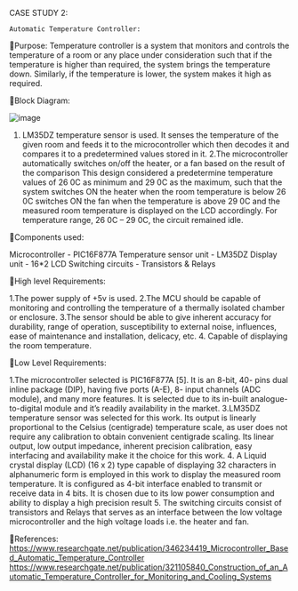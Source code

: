 
CASE STUDY 2:

    Automatic Temperature Controller:
Purpose: Temperature controller is a system that monitors and controls the temperature of a room or any place under consideration such that if the temperature is higher than required, the system brings the temperature down. Similarly, if the temperature is lower, the system makes it high as required.

Block Diagram:

![image](https://user-images.githubusercontent.com/85006836/154883482-d4221e3f-5cb6-4712-a1b8-d062fd65eb6e.png)


1. LM35DZ temperature sensor is used. It senses the temperature of the given room and feeds it to the microcontroller which then decodes it and compares it to a predetermined values stored in it.
2.The microcontroller automatically switches on/off the heater, or a fan based on the result of the comparison
This design considered a predetermine temperature values of 26 0C as minimum and 29 0C as the maximum, such that the system switches ON the heater when the room temperature is below 26  0C switches  ON  the  fan  when  the  temperature  is  above  29  0C  and  the  measured  room  temperature  is displayed on the LCD accordingly. For temperature range, 26 0C – 29 0C, the circuit remained idle.

Components used:

Microcontroller -	PIC16F877A
Temperature sensor unit -	LM35DZ
Display unit -	16*2 LCD
Switching circuits -	Transistors & Relays


High level Requirements:

1.The power supply of +5v is used.
2.The MCU should be capable of monitoring and controlling the temperature of a thermally isolated chamber or enclosure.
3.The sensor should be able to give inherent accuracy for durability, range of operation, susceptibility to external noise, influences, ease of maintenance and installation, delicacy, etc.
4. Capable of displaying the room temperature.

Low Level Requirements:

1.The microcontroller selected is PIC16F877A [5].  It is an 8-bit, 40-     pins dual inline package 
(DIP), having five ports (A-E), 8- input channels (ADC module), and many more features. It is selected 
due to its in-built analogue-to-digital module and it’s readily availability in the market.
3.LM35DZ temperature sensor was selected for this work. Its output is linearly proportional to the Celsius (centigrade) temperature scale, as user does not require any calibration to obtain convenient centigrade scaling.  Its linear output, low output impedance, inherent precision calibration, easy interfacing and availability make it the choice for this work.
4. A Liquid crystal display (LCD) (16 x 2) type capable of displaying 32  characters  in alphanumeric form is employed in this work to display the measured room temperature. It is configured as 4-bit interface enabled to transmit or receive data in 4 bits.  It is chosen due to its low power consumption and ability to display a high precision result
5. The switching circuits consist of transistors and Relays that serves as an interface between the low voltage microcontroller and the high voltage loads i.e. the heater and fan.

References:
https://www.researchgate.net/publication/346234419_Microcontroller_Based_Automatic_Temperature_Controller
https://www.researchgate.net/publication/321105840_Construction_of_an_Automatic_Temperature_Controller_for_Monitoring_and_Cooling_Systems







       
		
					
					
					
				
